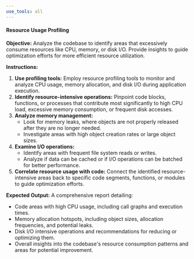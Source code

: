 ```yaml
---
use_tools: all
---
```

#### Resource Usage Profiling

**Objective:**  Analyze the codebase to identify areas that excessively consume resources like CPU, memory, or disk I/O. Provide insights to guide optimization efforts for more efficient resource utilization.

**Instructions:**

1. **Use profiling tools:** Employ resource profiling tools to monitor and analyze CPU usage, memory allocation, and disk I/O during application execution.
2. **Identify resource-intensive operations:** Pinpoint code blocks, functions, or processes that contribute most significantly to high CPU load, excessive memory consumption, or frequent disk accesses.
3. **Analyze memory management:**
    -  Look for memory leaks, where objects are not properly released after they are no longer needed.
    -  Investigate areas with high object creation rates or large object sizes.
4. **Examine I/O operations:**
    - Identify areas with frequent file system reads or writes.
    - Analyze if data can be cached or if I/O operations can be batched for better performance.
5. **Correlate resource usage with code:** Connect the identified resource-intensive areas back to specific code segments, functions, or modules to guide optimization efforts.

**Expected Output:** A comprehensive report detailing:

- Code areas with high CPU usage, including call graphs and execution times.
-  Memory allocation hotspots, including object sizes, allocation frequencies, and potential leaks.
- Disk I/O intensive operations and recommendations for reducing or optimizing them.
- Overall insights into the codebase's resource consumption patterns and areas for potential improvement.
